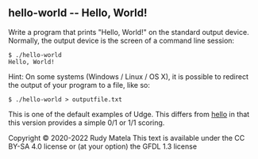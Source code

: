 hello-world -- Hello, World!
----------------------------

Write a program that prints "Hello, World!" on the standard output device.
Normally, the output device is the screen of a command line session:

	$ ./hello-world
	Hello, World!

Hint: On some systems (Windows / Linux / OS X), it is possible to redirect the
output of your program to a file, like so:

	$ ./hello-world > outputfile.txt

This is one of the default examples of Udge.  This differs from [hello](/hello)
in that this version provides a simple 0/1 or 1/1 scoring.


Copyright © 2020-2022  Rudy Matela
This text is available under the CC BY-SA 4.0 license
or (at your option) the GFDL 1.3 license
